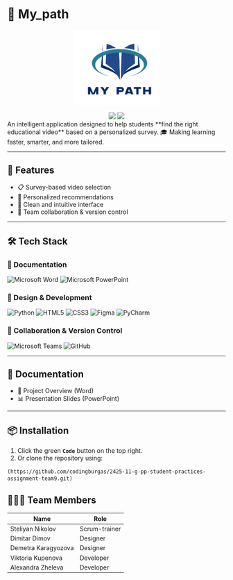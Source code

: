 # 🎯 My_path
<p align="center">
<img src="My_path_team9/static/logo.png" alt="Project Logo" width="200"/>
</p>
 
<div align = "center">
<img src = "https://img.shields.io/github/repo-size/VGKupenova21/2425-11-g-pp-student-practices-assignment-team9
?style=for-the-badge&color=blue">
<img src = "https://img.shields.io/github/issues-closed/VGKupenova21/2425-11-g-pp-student-practices-assignment-team9
?style=for-the-badge&color=green">
</div>
An intelligent application designed to help students **find the right educational video** based on a personalized survey. 🎓  
Making learning faster, smarter, and more tailored.
 
---
 
## 🚀 Features
 
- 📋 Survey-based video selection
- 🎯 Personalized recommendations
- 🎨 Clean and intuitive interface
- 🤝 Team collaboration & version control
 
---
 
## 🛠️ Tech Stack
 
### 📝 Documentation
<p align="left">
<img src="https://cdn.worldvectorlogo.com/logos/word-1.svg" alt="Microsoft Word" width="40px" />
<img src="https://cdn.worldvectorlogo.com/logos/powerpoint-2.svg" alt="Microsoft PowerPoint" width="40px" />
</p>
 
### 🎨 Design & Development
<p align="left">
<img src="https://upload.wikimedia.org/wikipedia/commons/c/c3/Python-logo-notext.svg" alt="Python" width="40px" />
<img src="https://img.icons8.com/color/48/html-5.png" alt="HTML5" width="40px" />
<img src="https://cdn.worldvectorlogo.com/logos/css-3.svg" alt="CSS3" width="40px" />
<img src="https://upload.wikimedia.org/wikipedia/commons/3/33/Figma-logo.svg" alt="Figma" width="40px" />
<img src="https://storage.caktusgroup.com/media/blog-images/logo.png" alt="PyCharm" width="40px" />
</p>
 
### 👥 Collaboration & Version Control
<p align="left">
<img src="https://upload.wikimedia.org/wikipedia/commons/c/c9/Microsoft_Office_Teams_%282018–present%29.svg" alt="Microsoft Teams" width="40px" />
<img src="https://a.slack-edge.com/80588/img/plugins/github/service_512.png" alt="GitHub" width="40px" />
</p>
 
---
 
## 📄 Documentation
 
- 📘 Project Overview (Word)
- 📊 Presentation Slides (PowerPoint)
 
---
 
## 📦 Installation
 
1. Click the green **`Code`** button on the top right.
2. Or clone the repository using:
 
```
(https://github.com/codingburgas/2425-11-g-pp-student-practices-assignment-team9.git)
```
 
 
## 👨🏻‍💻 Team Members
| **Name**                 | **Role**               |
|--------------------------|------------------------|
| Steliyan Nikolov         | Scrum-trainer          |
| Dimitar Dimov            | Designer               |
| Demetra Karagyozova      | Designer               |
| Viktoria Kupenova        | Developer              |
| Alexandra Zheleva        | Developer              |
